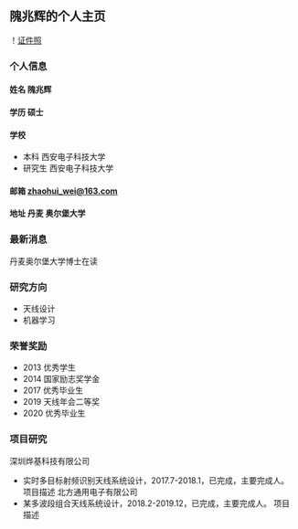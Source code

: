 ## 隗兆辉的个人主页
！[证件照](/weizhaohui.jpg)
### 个人信息
#### 姓名 隗兆辉
#### 学历 硕士
#### 学校 
- 本科 西安电子科技大学
- 研究生 西安电子科技大学
#### 邮箱 zhaohui_wei@163.com
#### 地址 丹麦 奥尔堡大学

### 最新消息
丹麦奥尔堡大学博士在读

### 研究方向
- 天线设计
- 机器学习

### 荣誉奖励
- 2013 优秀学生
- 2014 国家励志奖学金
- 2017 优秀毕业生
- 2019 天线年会二等奖
- 2020 优秀毕业生

### 项目研究
深圳烨基科技有限公司
- 实时多目标射频识别天线系统设计，2017.7-2018.1，已完成，主要完成人。
  项目描述
北方通用电子有限公司
- 某多波段组合天线系统设计，2018.2-2019.12，已完成，主要完成人。
  项目描述

